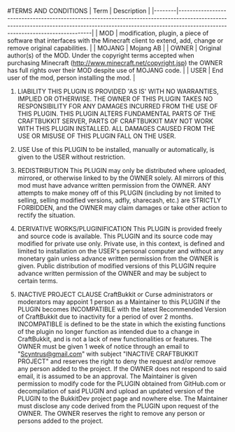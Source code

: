#TERMS AND CONDITIONS
|  Term  |                                                                                                Description                                                                                                |
|--------|-----------------------------------------------------------------------------------------------------------------------------------------------------------------------------------------------------------|
| MOD    | modification, plugin, a piece of software that interfaces with the Minecraft client to extend, add, change or remove original capabilities.                                                               |
| MOJANG | Mojang AB                                                                                                                                                                                                 |
| OWNER  | Original author(s) of the MOD. Under the copyright terms accepted when purchasing Minecraft (http://www.minecraft.net/copyright.jsp) the OWNER has full rights over their MOD despite use of MOJANG code. |
| USER   | End user of the mod, person installing the mod.                                                                                                                                                           |


1. LIABILITY
THIS PLUGIN IS PROVIDED 'AS IS' WITH NO WARRANTIES, IMPLIED OR OTHERWISE. THE OWNER OF THIS PLUGIN TAKES NO RESPONSIBILITY FOR ANY DAMAGES INCURRED FROM THE USE OF THIS PLUGIN. THIS PLUGIN ALTERS FUNDAMENTAL PARTS OF THE CRAFTBUKKIT SERVER, PARTS OF CRAFTBUKKIT MAY NOT WORK WITH THIS PLUGIN INSTALLED. ALL DAMAGES CAUSED FROM THE USE OR MISUSE OF THIS PLUGIN FALL ON THE USER.

2. USE
Use of this PLUGIN to be installed, manually or automatically, is given to the USER without restriction.

3. REDISTRIBUTION
This PLUGIN may only be distributed where uploaded, mirrored, or otherwise linked to by the OWNER solely. All mirrors of this mod must have advance written permission from the OWNER. ANY attempts to make money off of this PLUGIN (including by not limited to selling, selling modified versions, adfly, sharecash, etc.) are STRICTLY FORBIDDEN, and the OWNER may claim damages or take other action to rectify the situation.

4. DERIVATIVE WORKS/PLUGINIFICATION
This PLUGIN is provided freely and source code is available. This PLUGIN and its source code may modified for private use only. Private use, in this context, is defined and limited to installation on the USER's personal computer and without any monetary gain unless advance written permission from the OWNER is given. Public distribution of modified versions of this PLUGIN require advance written permission of the OWNER and may be subject to certain terms.

5. INACTIVE PROJECT CLAUSE
CraftBukkit or Curse administrators or moderators may appoint 1 person as a Maintainer to this PLUGIN if the PLUGIN becomes INCOMPATIBLE with the latest Recommended Version of CraftBukkit due to inactivity for a period of over 2 months. INCOMPATIBLE is defined to be the state in which the existing functions of the plugin no longer function as intended due to a change in CraftBukkit, and is not a lack of new functionalities or features. The OWNER must be given 1 week of notice through an email to "Scyntrus@gmail.com" with subject "INACTIVE CRAFTBUKKIT PROJECT" and reserves the right to deny the request and/or remove any person added to the project. If the OWNER does not respond to said email, it is assumed to be an approval. The Maintainer is given permission to modify code for the PLUGIN obtained from GitHub.com or decompilation of said PLUGIN and upload an updated version of the PLUGIN to the BukkitDev project page and nowhere else. The Maintainer must disclose any code derived from the PLUGIN upon request of the OWNER. The OWNER reserves the right to remove any person or persons added to the project.

